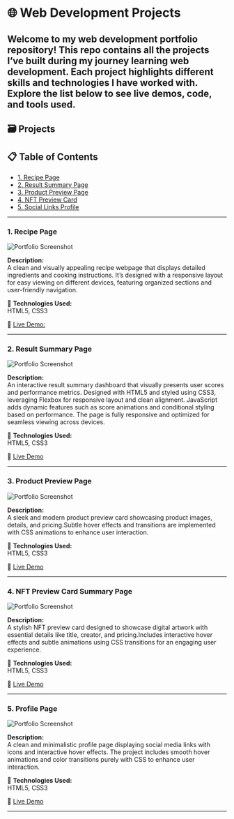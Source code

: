 # 🌐 Web Development Projects 

Welcome to my web development portfolio repository! This repo contains all the projects I’ve built during my journey learning web development. Each project highlights different skills and technologies I have worked with.
Explore the list below to see live demos, code, and tools used.
---

## 🗃️ Projects

## 📋 Table of Contents

- [1. Recipe Page](#1-recipe-page)
- [2. Result Summary Page](#2-result-summary-page)
- [3. Product Preview Page](#3-product-preview-page)
- [4. NFT Preview Card](#4-nft-preview-card)
- [5. Social Links Profile](#5-social-links-profile)


---

### 1. Recipe Page

![Portfolio Screenshot](images/recipe_page.png)

**Description:**  
A clean and visually appealing recipe webpage that displays detailed ingredients and cooking instructions. It’s designed with a responsive layout for easy viewing on different devices, featuring organized sections and user-friendly navigation.

🔧 **Technologies Used:**  
HTML5, CSS3

🚀 [Live Demo:](https://dilnajoseph.github.io/web-dev_projects/recipe-page/)

---


### 2. Result Summary Page

![Portfolio Screenshot](images/results_summary.png)

**Description:**  
An interactive result summary dashboard that visually presents user scores and performance metrics. Designed with HTML5 and styled using CSS3, leveraging Flexbox for responsive layout and clean alignment. JavaScript adds dynamic features such as score animations and conditional styling based on performance. The page is fully responsive and optimized for seamless viewing across devices.

🔧 **Technologies Used:**  
HTML5, CSS3
 
🚀 [Live Demo](https://dilnajoseph.github.io/web-dev_projects/result_summary/)

---


### 3. Product Preview Page

![Portfolio Screenshot](images/product_preview_card.png)

**Description:**  
A sleek and modern product preview card showcasing product images, details, and pricing.Subtle hover effects and transitions are implemented with CSS animations to enhance user interaction.

🔧 **Technologies Used:**  
HTML5, CSS3

🚀 [Live Demo](https://dilnajoseph.github.io/web-dev_projects/product_preview_card/)

---


### 4. NFT Preview Card Summary Page

![Portfolio Screenshot](images/nft_preview_card.png)

**Description:**  
A stylish NFT preview card designed to showcase digital artwork with essential details like title, creator, and pricing.Includes interactive hover effects and subtle animations using CSS transitions for an engaging user experience.

🔧 **Technologies Used:**  
HTML5, CSS3
 
🚀 [Live Demo](https://dilnajoseph.github.io/web-dev_projects/nft_preview_card/)

---


### 5. Profile Page

![Portfolio Screenshot](images/social_links_profile.png)

**Description:**  
A clean and minimalistic profile page displaying social media links with icons and interactive hover effects. The project includes smooth hover animations and color transitions purely with CSS to enhance user interaction.

🔧 **Technologies Used:**  
HTML5, CSS3

🚀 [Live Demo](https://dilnajoseph.github.io/web-dev_projects/2.%20social_links_profile/)

---

